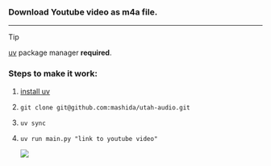### Download Youtube video as m4a file.
---

> [!TIP] 
> [uv](https://docs.astral.sh/uv/getting-started/installation/) package manager **required**.

### Steps to make it work:
1. [install uv](https://docs.astral.sh/uv/getting-started/installation/)
2. ```
   git clone git@github.com:mashida/utah-audio.git
   ```
3. ```
   uv sync
   ```
4. ```
   uv run main.py "link to youtube video"
   ```
   
   ![](https://github.com/mashida/utah-audio/blob/main/gifs/utah-audio%20example%20usage.gif)

